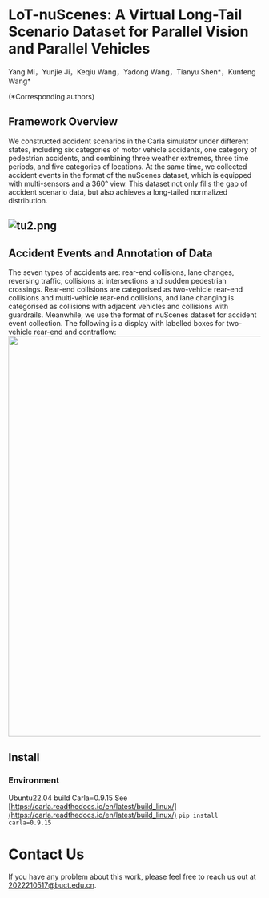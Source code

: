 # LoT-nuScenes: A Virtual Long-Tail Scenario Dataset for Parallel Vision and Parallel Vehicles
Yang Mi，Yunjie Ji，Keqiu Wang，Yadong Wang，Tianyu Shen*，Kunfeng Wang*

 (*Corresponding authors)  
## Framework Overview
We constructed accident scenarios in the Carla simulator under different states, including six categories of motor vehicle accidents, one category of pedestrian accidents, and combining three weather extremes, three time periods, and five categories of locations. At the same time, we collected accident events in the format of the nuScenes dataset, which is equipped with multi-sensors and a 360° view. This dataset not only fills the gap of accident scenario data, but also achieves a long-tailed normalized distribution.
## ![tu2.png](https://cdn.nlark.com/yuque/0/2024/png/46551520/1721093518067-69251208-f39c-4149-b439-52e8af386849.png#averageHue=%23e4e2de&clientId=u10cd986a-175d-4&from=drop&id=EOU1m&originHeight=858&originWidth=1801&originalType=binary&ratio=1.5&rotation=0&showTitle=false&size=1163925&status=done&style=none&taskId=ua9dc468b-271b-4740-90be-edb001645ef&title=)
## Accident Events and Annotation of Data
The seven types of accidents are: rear-end collisions, lane changes, reversing traffic, collisions at intersections and sudden pedestrian crossings. Rear-end collisions are categorised as two-vehicle rear-end collisions and multi-vehicle rear-end collisions, and lane changing is categorised as collisions with adjacent vehicles and collisions with guardrails. Meanwhile, we use the format of nuScenes dataset for accident event collection. The following is a display with labelled boxes for two-vehicle rear-end and contraflow:
<img src="./examples of LoT-nuScenes.gif" width="800px">
## Install
### Environment
Ubuntu22.04  build Carla=0.9.15   See [https://carla.readthedocs.io/en/latest/build_linux/](https://carla.readthedocs.io/en/latest/build_linux/)
`pip install carla=0.9.15`
# Contact Us
 If you have any problem about this work, please feel free to reach us out at  2022210517@buct.edu.cn.
